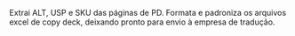 Extrai ALT, USP e SKU das páginas de PD.
Formata e padroniza os arquivos excel de copy deck, deixando pronto para envio à empresa de tradução.
